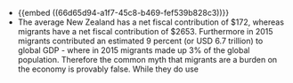 - {{embed ((66d65d94-a1f7-45c8-b469-fef539b828c3))}}
- The average New Zealand has a net fiscal contribution of $172, whereas migrants have a net fiscal contribution of $2653. Furthermore in 2015 migrants contributed an estimated 9 percent (or USD 6.7 trillion) to global GDP - where in 2015 migrants made up 3% of the global population. Therefore the common myth that migrants are a burden on the economy is provably false. While they do use